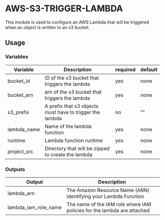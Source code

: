 # AWS-S3-TRIGGER-LAMBDA

This module is used to configure an AWS Lambda that will be triggered when an object
is written to an s3 bucket.

## Usage

### Variables

| Variable    | Description                                              | required | default |
| ----------- | -------------------------------------------------------- | -------- | ------- |
| bucket_id   | ID of the s3 bucket that triggers the lambda             | yes      | none    |
| bucket_arn  | arn of the s3 bucket that triggers the lambda            | yes      | none    |
| s3_prefix   | A prefix that s3 objects must have to trigger the lambda | no       | ""      |
| lambda_name | Name of the lambda function                              | yes      | none    |
| runtime     | Lambda function runtime                                  | yes      | none    |
| project_src | Directory that will be zipped to create the lambda       | yes      | none    |

### Outputs

| Output               | Description                                                             |
| -------------------- | ----------------------------------------------------------------------- |
| lambda_arn           | The Amazon Resource Name (ARN) identifying your Lambda Function         |
| lambda_iam_role_name | The name of the IAM role where IAM policies for the lambda are attached |
